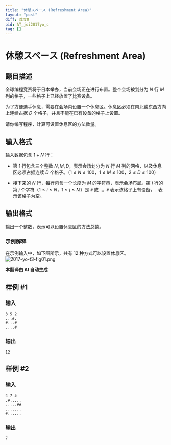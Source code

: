 ```yaml
---
title: "休憩スペース (Refreshment Area)"
layout: "post"
diff: 难度0
pid: AT_joi2017yo_c
tag: []
---
```


# 休憩スペース (Refreshment Area)

## 题目描述

全球编程竞赛将于日本举办，当前会场正在进行布置。整个会场被划分为 $N$ 行 $M$ 列的格子，一些格子上已经放置了比赛设备。

为了方便选手休息，需要在会场内设置一个休息区。休息区必须在南北或东西方向上连续占据 $D$ 个格子，并且不能在已有设备的格子上设置。

请你编写程序，计算可设置休息区的方法数量。

## 输入格式

输入数据包含 $1 + N$ 行：

- 第 1 行包含三个整数 $N, M, D$，表示会场划分为 $N$ 行 $M$ 列的网格，以及休息区必须占据连续 $D$ 个格子。（$1 \leq N \leq 100$，$1 \leq M \leq 100$，$2 \leq D \leq 100$）

- 接下来的 $N$ 行，每行包含一个长度为 $M$ 的字符串，表示会场布局。第 $i$ 行的第 $j$ 个字符（$1 \leq i \leq N$，$1 \leq j \leq M$）是 `#` 或 `.`。`#` 表示该格子上有设备，`.` 表示该格子为空。

## 输出格式

输出一个整数，表示可以设置休息区的方法总数。

### 示例解释

在示例输入中，如下图所示，共有 $12$ 种方式可以设置休息区。  
![2017-yo-t3-fig01.png](https://www.ioi-jp.org/joi/2016/2017-yo/2017-yo-t3/2017-yo-t3-fig01.png)

 **本翻译由 AI 自动生成**

## 样例 #1

### 输入

```
3 5 2
...#.
#...#
....#
```

### 输出

```
12
```

## 样例 #2

### 输入

```
4 7 5
.#.....
.....##
.......
#......
```

### 输出

```
7
```

